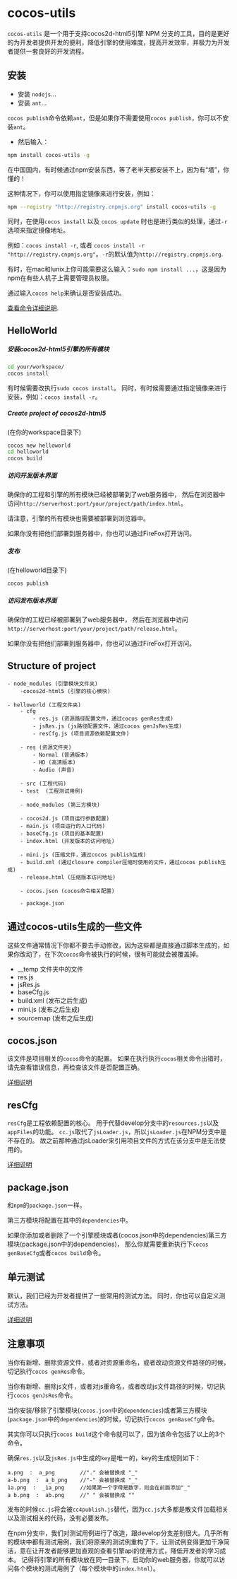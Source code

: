 cocos-utils
========

`cocos-utils` 是一个用于支持cocos2d-html5引擎 NPM 分支的工具，目的是更好的为开发者提供开发的便利，降低引擎的使用难度，提高开发效率，并极力为开发者提供一套良好的开发流程。


## 安装
* 安装 `nodejs`...
* 安装 `ant`...

`cocos publish`命令依赖`ant`，但是如果你不需要使用`cocos publish`，你可以不安装`ant`。

* 然后输入：

```bash
npm install cocos-utils -g
```

在中国国内，有时候通过npm安装东西，等了老半天都安装不上，因为有“墙”，你懂的！

这种情况下，你可以使用指定镜像来进行安装，例如：

```bash
npm --registry "http://registry.cnpmjs.org" install cocos-utils -g
```

同时，在使用`cocos install` 以及 `cocos update` 时也是进行类似的处理，通过`-r`选项来指定镜像地址。

例如：`cocos install -r`, 或者 `cocos install -r "http://registry.cnpmjs.org"`。`-r`的默认值为`http://registry.cnpmjs.org`.

有时，在mac和lunix上你可能需要这么输入：`sudo npm install ...`，这是因为npm在有些人机子上需要管理员权限。

通过输入`cocos help`来确认是否安装成功。

[查看命令详细说明](cocos-command/zh.md).


## HelloWorld

##### 安装cocos2d-html5引擎的所有模块

```bash
cd your/workspace/
cocos install
```

有时候需要改执行`sudo cocos install`。
同时，有时候需要通过指定镜像来进行安装，例如：`cocos install -r`。

##### Create project of cocos2d-html5

(在你的workspace目录下)

```bash
cocos new helloworld
cd helloworld
cocos build
```

##### 访问开发版本界面

确保你的工程和引擎的所有模块已经被部署到了web服务器中，
然后在浏览器中访问`http://serverhost:port/your/project/path/index.html`。 

请注意，引擎的所有模块也需要被部署到浏览器中。

如果你没有把他们部署到服务器中，你也可以通过FireFox打开访问。

##### 发布

(在helloworld目录下)

```bash
cocos publish
```

##### 访问发布版本界面

确保你的工程已经被部署到了web服务器中，
然后在浏览器中访问`http://serverhost:port/your/project/path/release.html`。 

如果你没有把他们部署到服务器中，你也可以通过FireFox打开访问。

## Structure of project

```script
- node_modules (引擎模块文件夹)
    -cocos2d-html5 (引擎的核心模块)

- helloworld (工程文件夹)
    - cfg
        - res.js (资源路径配置文件，通过cocos genRes生成)
        - jsRes.js (js路径配置文件，通过cocos genJsRes生成)
        - resCfg.js (项目资源依赖配置文件)

    - res (资源文件夹)
        - Normal (普通版本)
        - HD (高清版本)
        - Audio (声音)

    - src (工程代码)
    - test  (工程测试用例)

    - node_modules (第三方模块)

    - cocos2d.js (项目运行参数配置)
    - main.js (项目运行的入口代码)
    - baseCfg.js (项目的基本配置)
    - index.html (开发版本的访问地址)

    - mini.js (压缩文件，通过cocos publish生成)
    - build.xml (通过closure compiler压缩时使用的文件，通过cocos publish生成)
    - release.html (压缩版本访问地址)

    - cocos.json (cocos命令相关配置)

    - package.json
```



## 通过cocos-utils生成的一些文件

这些文件通常情况下你都不要去手动修改，因为这些都是直接通过脚本生成的，如果你改动了，在下次`cocos`命令被执行的时候，很有可能就会被覆盖掉。

* __temp 文件夹中的文件
* res.js
* jsRes.js
* baseCfg.js
* build.xml (发布之后生成)
* mini.js (发布之后生成)
* sourcemap (发布之后生成)


## cocos.json

该文件是项目相关的`cocos`命令的配置。
如果在执行执行`cocos`相关命令出错时，请先查看错误信息，再检查该文件是否配置正确。

[详细说明](cocos-json/zh.md)


## resCfg

`resCfg`是工程依赖配置的核心。
用于代替develop分支中的`resources.js`以及`appFiles`的功能。
`cc.js`取代了`jsLoader.js`，所以`jsLoader.js`在NPM分支中是不存在的。
故之前那种通过jsLoader来引用项目文件的方式在该分支中是无法使用的。

[详细说明](rescfg/zh.md)


## package.json

和`npm`的`package.json`一样。

第三方模块将配置在其中的`dependencies`中。

如果你添加或者删除了一个引擎模块或者(cocos.json中的dependencies)第三方模块(package.json中的dependencies)，
那么你就需要重新执行下`cocos genBaseCfg`或者`cocos build`命令。


## 单元测试

默认，我们已经为开发者提供了一些常用的测试方法。
同时，你也可以自定义测试方法。

[详细说明](unit-test/zh.md)

## 注意事项

当你有新增、删除资源文件，或者对资源重命名，或者改动资源文件路径的时候，切记执行`cocos genRes`命令。

当你有新增、删除js文件，或者对js重命名，或者改动js文件路径的时候，切记执行`cocos genJsRes`命令。

当你安装/移除了引擎模块(`cocos.json`中的`dependencies`)或者第三方模块(`package.json`中的`dependencies`)的时候，切记执行`cocos genBaseCfg`命令。

其实你可以只执行`cocos build`这个命令就可以了，因为该命令包括了以上的3个命令。

确保`res.js`以及`jsRes.js`中生成的`key`是唯一的，key的生成规则如下：

```script
a.png  :  a_png        //"." 会被替换成 "_"
a-b.png  :  a_b_png    //"-" 会被替换成 "_"
1a.png  :  _1a_png     //如果第一个字母是数字，则会在前面添加"_"
a b.png  :  ab.png     //" " 会被替换成 ""
```

发布的时候`cc.js`将会被`cc4publish.js`替代，因为`cc.js`大多都是散文件加载相关以及测试相关的代码，没有必要发布。

在npm分支中，我们对测试用例进行了改造，跟develop分支差别很大。几乎所有的模块中都有测试用例，我们将原来的测试例重构了下，让测试例变得更加干净简洁，意在让开发者能够更加直观的查看引擎api的使用方式，降低开发者的学习成本。
记得将引擎的所有模块放在同一目录下，启动你的web服务器，你就可以访问各个模块的测试用例了（每个模块中的`index.html`）。
